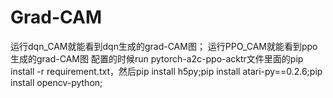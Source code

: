 # Grad-CAM

运行dqn_CAM就能看到dqn生成的grad-CAM图；
运行PPO_CAM就能看到ppo生成的grad-CAM图
配置的时候run pytorch-a2c-ppo-acktr文件里面的pip install -r requirement.txt，然后pip install h5py;pip install atari-py==0.2.6;pip install opencv-python;
